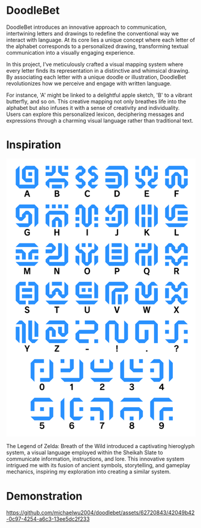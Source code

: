 # DoodleBet

DoodleBet introduces an innovative approach to communication, intertwining letters and drawings to redefine the conventional way we interact with language. At its core lies a unique concept where each letter of the alphabet corresponds to a personalized drawing, transforming textual communication into a visually engaging experience.

In this project, I've meticulously crafted a visual mapping system where every letter finds its representation in a distinctive and whimsical drawing. By associating each letter with a unique doodle or illustration, DoodleBet revolutionizes how we perceive and engage with written language.

For instance, 'A' might be linked to a delightful apple sketch, 'B' to a vibrant butterfly, and so on. This creative mapping not only breathes life into the alphabet but also infuses it with a sense of creativity and individuality. Users can explore this personalized lexicon, deciphering messages and expressions through a charming visual language rather than traditional text.

# Inspiration
![Project Logo](src/assets/botw.png)

The Legend of Zelda: Breath of the Wild introduced a captivating hieroglyph system, a visual language employed within the Sheikah Slate to communicate information, instructions, and lore. This innovative system intrigued me with its fusion of ancient symbols, storytelling, and gameplay mechanics, inspiring my exploration into creating a similar system.

# Demonstration 


https://github.com/michaelwu2004/doodlebet/assets/62720843/42049b42-0c97-4254-a6c3-13ee5dc2f233





